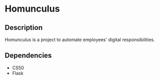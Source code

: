 # Homunculus

## Description

Homunculus is a project to automate employees' digital responsibilities.

## Dependencies

- CS50
- Flask